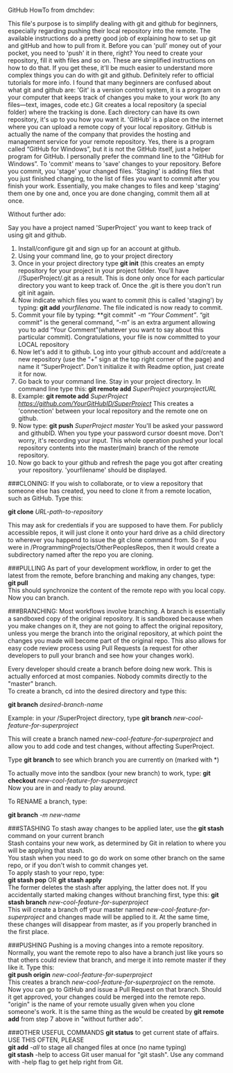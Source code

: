 GitHub HowTo from dmchdev:

This file's purpose is to simplify dealing with git and github for beginners, especially regarding pushing their local repository into the remote. The available instructions do a pretty good job of explaining how to set up git and gitHub and how to pull from it. Before you can 'pull' money out of your pocket, you need to 'push' it in there, right? You need to create your repository, fill it with files  and so on. These are simplified instructions on how to do that. If you get these, it'll be much easier to understand more complex things you can do with git and github. Definitely refer to official tutorials for more info.
I found that many beginners are confused about what git and github are:
'Git' is a version control system, it is a program on your computer that keeps track of changes you make to your work (to any files—text, images, code etc.) Git creates a local repository (a special folder) where the tracking is done. Each directory can have its own repository, it's up to you how you want it.
'GitHub' is a place on the internet where you can upload a remote copy of your local repository. GitHub is actually the name of the company that provides the hosting and management service for your remote repository. Yes, there is a program called “GitHub for Windows”, but it is not the GitHub itself, just a helper program for GitHub. I personally prefer the command line to the “GitHub for Windows”. 
To 'commit' means to 'save' changes to your repository. Before you commit, you 'stage' your changed files. 'Staging' is adding files that you just finished changing, to the list of files you want to commit after you finish your work. Essentially, you make changes to files and keep 'staging' them one by one and, once you are done changing, commit them all at once.

Without further ado:

Say you have a project named 'SuperProject' you want to keep track of using git and github.
 1.	Install/configure git and sign up for an account at github.
 2.	Using your command line, go to your project directory
 3.	Once in your project directory type **git init** (this creates an empty repository for your project in your project folder. You'll have //SuperProject/.git as a result. This is done only once for each particular directory you want to keep track of. Once the .git is there you don't run git init again.
 4.	Now indicate which files you want to commit (this is called 'staging') by typing:  **git add** _yourfilename_. The file indicated is now ready to commit.
 5.	Commit your file by typing: **git commit" _-m “Your Comment”_.  “git commit” is the general command, “-m” is an extra argument allowing you to add “Your Comment”(whatever you want to say about this particular commit). Congratulations, your file is now committed to your LOCAL repository
 6.	Now let's add it to github. Log into your github account and add/create a new repository (use the “+” sign at the top right corner of the page) and name it “SuperProject”. Don't initialize it with Readme option, just create it for now.
 7.	Go back to your command line. Stay in your project directory. In command line type this: **git remote add** _SuperProject yourprojectURL_ 
 8.	Example: **git remote add** _SuperProject https://github.com/YourGitHubID/SuperProject_   This creates a 'connection' between your local repository and the remote one on github.
 9.	Now type: **git push** _SuperProject master_ You'll be asked your password and githubID. When you type your password cursor doesnt move. Don't worry, it's recording your input. This whole operation pushed your local repository contents into the master(main) branch of the remote repository.
 10.	Now go back to your github and refresh the page you got after creating your repository. 'yourfilename' should be displayed.

###CLONING:
 If you wish to collaborate, or to view a repository that someone else has created, you need to clone it from a remote location, such as GitHub. Type this:

 **git clone** _URL-path-to-repository_

 This may ask for credentials if you are supposed to have them. For publicly accessible repos, it will just clone it onto your hard drive as a child directory to wherever you happend to issue the git clone command from. So if you were in /ProgrammingProjects/OtherPeoplesRepos, then it would create a subdirectory named after the repo you are cloning.

###PULLING
 As part of your development workflow, in order to get the latest from the remote, before branching and making any changes, type:  
 **git pull**  
 This should synchronize the content of the remote repo with you local copy. Now you can branch.

###BRANCHING:
 Most workflows involve branching. A branch is essentially a sandboxed copy of the original repository. It is sandboxed
 because when you make changes on it, they are not going to affect the original repository, unless you merge the branch into the original repository, at which point the changes you made will become part of the original repo. This also allows for easy code review process using Pull Requests (a request for other developers to pull your branch and see how your changes work).

 Every developer should create a branch before doing new work. This is actually enforced at most companies. Nobody commits directly to the "master" branch.  
 To create a branch, cd into the desired directory and type this:

 **git branch** _desired-branch-name_

 Example: in your /SuperProject directory, type **git branch** _new-cool-feature-for-superproject_

 This will create a branch named _new-cool-feature-for-superproject_ and allow you to add code and test changes, without affecting SuperProject.

 Type **git branch** to see which branch you are currently on (marked with *)
 
 To actually move into the sandbox (your new branch) to work, type:
 **git checkout** _new-cool-feature-for-superproject_  
 Now you are in and ready to play around.
 
 To RENAME a branch, type:

 **git branch** _-m new-name_

###STASHING
 To stash away changes to be applied later, use the **git stash** command on your current branch  
 Stash contains your new work, as determined by Git in relation to where you will be applying that stash.  
 You stash when you need to go do work on some other branch on the same repo, or if you don't wish to commit changes yet.  
 To apply stash to your repo, type:  
 **git stash pop** OR **git stash apply**  
 The former deletes the stash after applying, the latter does not. 
 If you accidentally started making changes without branching first, type this:
 **git stash branch** _new-cool-feature-for-superproject_  
 This will create a branch off your master named _new-cool-feature-for-superproject_ and changes made will be applied to it. At the same time, these changes will disappear from master, as if you properly branched in the first place.  

###PUSHING
 Pushing is a moving changes into a remote repository. Normally, you want the remote repo to also have a branch just like yours so that others could review that branch, and merge it into remote master if they like it. Type this:  
 **git push origin** _new-cool-feature-for-superproject_  
 This creates a branch _new-cool-feature-for-superproject_ on the remote. Now you can go to GitHub and issue a Pull Request on that branch. Should it get approved, your changes could be merged into the remote repo.  
 "origin" is the name of your remote usually given when you clone someone's work. It is the same thing as the would be created by **git remote add** from step 7 above in "without further ado".

###OTHER USEFUL COMMANDS
**git status** to get current state of affairs. USE THIS OFTEN, PLEASE  
**git add** _-all_ to stage all changed files at once (no name typing)  
**git stash** -help to access Git user manual for "git stash". Use any command with -help flag to get help right from Git.

